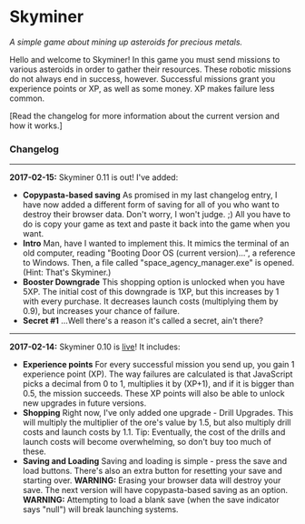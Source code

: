# Skyminer
_A simple game about mining up asteroids for precious metals._

Hello and welcome to Skyminer! In this game you must send missions to various asteroids in order to gather their resources. These robotic missions do not always end in success, however. Successful missions grant you experience points or XP, as well as some money. XP makes failure less common.

[Read the changelog for more information about the current version and how it works.]

### Changelog
---
**2017-02-15:** Skyminer 0.11 is out! I've added:
* **Copypasta-based saving** As promised in my last changelog entry, I have now added a different form of saving for all of you who want to destroy their browser data. Don't worry, I won't judge. ;) All you have to do is copy your game as text and paste it back into the game when you want.
* **Intro** Man, have I wanted to implement this. It mimics the terminal of an old computer, reading "Booting Door OS (current version)...", a reference to Windows. Then, a file called "space_agency_manager.exe" is opened. (Hint: That's Skyminer.)
* **Booster Downgrade** This shopping option is unlocked when you have 5XP. The initial cost of this downgrade is 1XP, but this increases by 1 with every purchase. It decreases launch costs (multiplying them by 0.9), but increases your chance of failure.
* **Secret #1** ...Well there's a reason it's called a secret, ain't there?
---
**2017-02-14:** Skyminer 0.10 is [live](https://thepixelguy.github.io/skyminer)! It includes:
* **Experience points** For every successful mission you send up, you gain 1 experience point (XP). The way failures are calculated is that JavaScript picks a decimal from 0 to 1, multiplies it by (XP+1), and if it is bigger than 0.5, the mission succeeds. These XP points will also be able to unlock new upgrades in future versions.
* **Shopping** Right now, I've only added one upgrade - Drill Upgrades. This will multiply the multiplier of the ore's value by 1.5, but also multiply drill costs and launch costs by 1.1. Tip: Eventually, the cost of the drills and launch costs will become overwhelming, so don't buy too much of these.
* **Saving and Loading** Saving and loading is simple - press the save and load buttons. There's also an extra button for resetting your save and starting over. **WARNING:** Erasing your browser data will destroy your save. The next version will have copypasta-based saving as an option. **WARNING:** Attempting to load a blank save (when the save indicator says "null") will break launching systems.
